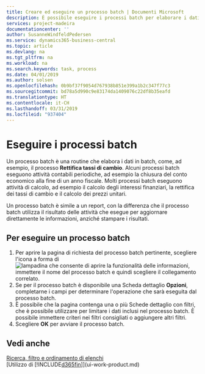 ```yaml
---
title: Creare ed eseguire un processo batch | Documenti Microsoft
description: È possibile eseguire i processi batch per elaborare i dati e aggiornare le informazioni, ad esempio, per attività contabili periodiche oppure per effettuare dei calcoli.
services: project-madeira
documentationcenter: ''
author: SusanneWindfeldPedersen
ms.service: dynamics365-business-central
ms.topic: article
ms.devlang: na
ms.tgt_pltfrm: na
ms.workload: na
ms.search.keywords: task, process
ms.date: 04/01/2019
ms.author: solsen
ms.openlocfilehash: 0b9bf37f9054d767938b851e399a1b2c347f77c3
ms.sourcegitcommit: bd78a5d990c9e83174da1409076c22df8b35eafd
ms.translationtype: HT
ms.contentlocale: it-CH
ms.lasthandoff: 03/31/2019
ms.locfileid: "937404"
---
```

# <a name="run-batch-jobs"></a>Eseguire i processi batch
Un processo batch è una routine che elabora i dati in batch, come, ad esempio, il processo **Rettifica tassi di cambio**. Alcuni processi batch eseguono attività contabili periodiche, ad esempio la chiusura del conto economico alla fine di un anno fiscale. Molti processi batch eseguono attività di calcolo, ad esempio il calcolo degli interessi finanziari, la rettifica dei tassi di cambio e il calcolo dei prezzi unitari.

Un processo batch è simile a un report, con la differenza che il processo batch utilizza il risultato delle attività che esegue per aggiornare direttamente le informazioni, anziché stampare i risultati.

## <a name="to-run-a-batch-job"></a>Per eseguire un processo batch
1. Per aprire la pagina di richiesta del processo batch pertinente, scegliere l'icona a forma di ![lampadina che consente di aprire la funzionalità delle informazioni](media/ui-search/search_small.png "Informazioni sull'operazione che si desidera eseguire"), immettere il nome del processo batch e quindi scegliere il collegamento correlato.
2. Se per il processo batch è disponibile una Scheda dettaglio **Opzioni**, completarne i campi per determinare l'operazione che sarà eseguita dal processo batch.
3. È possibile che la pagina contenga una o più Schede dettaglio con filtri, che è possibile utilizzare per limitare i dati inclusi nel processo batch. È possibile immettere criteri nei filtri consigliati o aggiungere altri filtri.
4. Scegliere **OK** per avviare il processo batch.

## <a name="see-also"></a>Vedi anche
[Ricerca, filtro e ordinamento di elenchi](ui-enter-criteria-filters.md)  
[Utilizzo di [!INCLUDE[d365fin](includes/d365fin_md.md)]](ui-work-product.md)
